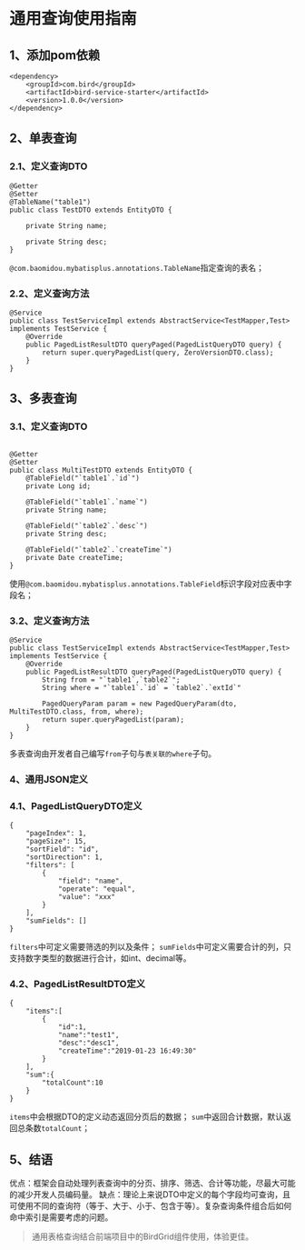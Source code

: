 # 通用查询使用指南

## 1、添加pom依赖

```
<dependency>
	<groupId>com.bird</groupId>
	<artifactId>bird-service-starter</artifactId>
	<version>1.0.0</version>
</dependency>
```


## 2、单表查询

### 2.1、定义查询DTO

```
@Getter
@Setter
@TableName("table1")
public class TestDTO extends EntityDTO {

    private String name;
    
    private String desc;
}

```
`@com.baomidou.mybatisplus.annotations.TableName`指定查询的表名；

### 2.2、定义查询方法

```
@Service
public class TestServiceImpl extends AbstractService<TestMapper,Test> implements TestService {
    @Override
    public PagedListResultDTO queryPaged(PagedListQueryDTO query) {
        return super.queryPagedList(query, ZeroVersionDTO.class);
    }
}

```

## 3、多表查询

### 3.1、定义查询DTO

```

@Getter
@Setter
public class MultiTestDTO extends EntityDTO {
    @TableField("`table1`.`id`")
    private Long id;
    
    @TableField("`table1`.`name`")
    private String name;
    
    @TableField("`table2`.`desc`")
    private String desc;
    
    @TableField("`table2`.`createTime`")
    private Date createTime;
}

```
使用`@com.baomidou.mybatisplus.annotations.TableField`标识字段对应表中字段名；

### 3.2、定义查询方法

```
@Service
public class TestServiceImpl extends AbstractService<TestMapper,Test> implements TestService {
    @Override
    public PagedListResultDTO queryPaged(PagedListQueryDTO query) {
        String from = "`table1`,`table2`";
        String where = "`table1`.`id` = `table2`.`extId`"

        PagedQueryParam param = new PagedQueryParam(dto, MultiTestDTO.class, from, where);
        return super.queryPagedList(param);
    }
}

```

多表查询由开发者自己编写`from`子句与`表关联的where`子句。

### 4、通用JSON定义

### 4.1、PagedListQueryDTO定义

```
{
    "pageIndex": 1,
    "pageSize": 15,
    "sortField": "id",
    "sortDirection": 1,
    "filters": [
        {
            "field": "name",
            "operate": "equal",
            "value": "xxx"
        }
    ],
    "sumFields": []
}
```

`filters`中可定义需要筛选的列以及条件；
`sumFields`中可定义需要合计的列，只支持数字类型的数据进行合计，如int、decimal等。

### 4.2、PagedListResultDTO定义

```
{
	"items":[
		{
			"id":1,
			"name":"test1",
			"desc":"desc1",
			"createTime":"2019-01-23 16:49:30"
		}
	],
	"sum":{
		"totalCount":10
	}
}

```

`items`中会根据DTO的定义动态返回分页后的数据；
`sum`中返回合计数据，默认返回总条数`totalCount`；

## 5、结语

优点：框架会自动处理列表查询中的分页、排序、筛选、合计等功能，尽最大可能的减少开发人员编码量。
缺点：理论上来说DTO中定义的每个字段均可查询，且可使用不同的查询符（等于、大于、小于、包含于等）。复杂查询条件组合后如何命中索引是需要考虑的问题。

> 通用表格查询结合前端项目中的BirdGrid组件使用，体验更佳。
